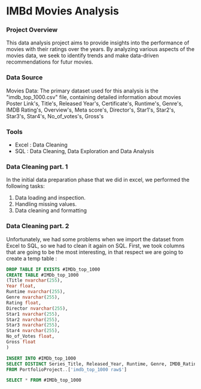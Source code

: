 # IMBd Movies Analysis

### Project Overview

This data analysis project aims to provide insights into the performance of movies with their ratings over the years. By analyzing various aspects of the movies data, we seek to identify trends and make data-driven recommendations for futur movies.

### Data Source 

Movies Data: The primary dataset used for this analysis is the "imdb_top_1000.csv" file, containing detailed information about movies Poster Link's, Title's, Released Year's, Certificate's, Runtime's, Genre's, IMDB Rating's, Overview's, Meta score's, Director's, Star1's, Star2's, Star3's, Star4's, No_of_votes's, Gross's 

### Tools 

- Excel : Data Cleaning
- SQL : Data Cleaning, Data Exploration and Data Analysis

### Data Cleaning part. 1 

In the initial data preparation phase that we did in excel, we performed the following tasks:

1. Data loading and inspection.
2. Handling missing values.
3. Data cleaning and formatting

### Data Cleaning part. 2

Unfortunately, we had some problems when we import the dataset from Excel to SQL, so we had to clean it again on SQL. First, we took columns that are going to be the most interesting, in that respect we are going to create a temp table :

```sql
DROP TABLE IF EXISTS #IMDb_top_1000
CREATE TABLE #IMDb_top_1000
(Title nvarchar(255),
Year float,
Runtime nvarchar(255), 
Genre nvarchar(255),
Rating float,
Director nvarchar(255),
Star1 nvarchar(255),
Star2 nvarchar(255),
Star3 nvarchar(255),
Star4 nvarchar(255),
No_of_Votes float,
Gross float
)

INSERT INTO #IMDb_top_1000
SELECT DISTINCT Series_Title, Released_Year, Runtime, Genre, IMDB_Rating, Director, Star1, Star2, Star3, Star4, No_of_Votes, Gross
FROM PortfolioProject..['imdb_top_1000 raw$']

SELECT * FROM #IMDb_top_1000

```




